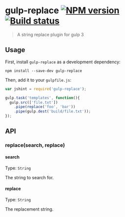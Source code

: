 # gulp-replace [![NPM version][npm-image]][npm-url] [![Build status][travis-image]][travis-url]
> A string replace plugin for gulp 3

## Usage

First, install `gulp-replace` as a development dependency:

```shell
npm install --save-dev gulp-replace
```

Then, add it to your `gulpfile.js`:

```javascript
var jshint = require('gulp-replace');

gulp.task('templates', function(){
  gulp.src(['file.txt'])
    .pipe(replace('foo', 'bar'))
    .pipe(gulp.dest('build/file.txt'));
});
```

## API

### replace(search, replace)

#### search
Type: `String`

The string to search for.

#### replace
Type: `String`

The replacement string.

[travis-url]: http://travis-ci.org/lazd/gulp-replace
[travis-image]: https://secure.travis-ci.org/lazd/gulp-replace.png?branch=master
[npm-url]: https://npmjs.org/package/gulp-replace
[npm-image]: https://badge.fury.io/js/gulp-replace.png
